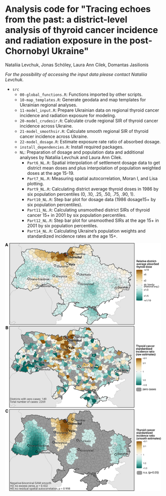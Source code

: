 # Analysis code for "Tracing echoes from the past: a district-level analysis of thyroid cancer incidence and radiation exposure in the post-Chornobyl Ukraine"

Nataliia Levchuk, Jonas Schöley, Laura Ann Cilek, Domantas Jasilionis

*For the possibility of accessing the input data please contact Nataliia Levchuk.*

-   `src`
    -   `00-global_functions.R`: Functions imported by other scripts.
    -   `10-map_templates.R`: Generate geodata and map templates for Ukrainian regional analyses.
    -   `11-model_input.R`: Prepare Ukrainian data on regional thyroid cancer incidence and radiation exposure for modeling.
    -   `20-model_crudesir.R`: Calculate crude regional SIR of thyroid cancer incidence across Ukraine.
    -   `21-model_smoothsir.R`: Calculate smooth regional SIR of thyroid cancer incidence across Ukraine.
    -   `22-model_dosage.R`: Estimate exposure rate ratio of absorbed dosage.
    -   `install_dependencies.R`: Install required packages.
    -   `NL`: Preparation of dosage and population data and additional analyses by Nataliia Levchuk and Laura Ann Cilek.
        -   `Part6_NL.R`: Spatial interpolation of settlement dosage data to get district mean doses and plus interpolation of population weighted doses at the age 15-19.
        -   `Part7_NL.R`: Measuring spatial autocorrelation, Moran I, and Lisa plotting.
        -   `Part9_NL.R`: Calculating district average thyroid doses in 1986 by six population percentiles (0, .10, .25, .50, .75, .90, 1).
        -   `Part10_NL.R`: Step bar plot for dosage data (1986 dosage15+ by six population percentiles).
        -   `Part11_NL.R`: Calculating unsmoothed district SIRs of thyroid cancer 15+ in 2001 by six population percentiles.
        -   `Part12_NL.R`: Step bar plot for unsmoothed SIRs at the age 15+ in 2001 by six population percentiles.
        -   `Part14_NL.R`: Calculating Ukraine’s population weights and standardized incidence rates at the age 15+.

![](ass/teaser.png)
